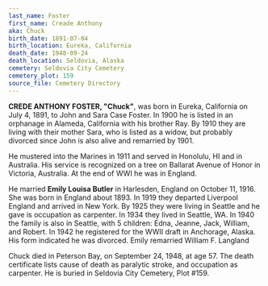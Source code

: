 ```yaml
---
last_name: Foster
first_name: Creade Anthony
aka: Chuck
birth_date: 1891-07-04
birth_location: Eureka, California
death_date: 1948-09-24
death_location: Seldovia, Alaska
cemetery: Seldovia City Cemetery
cemetery_plot: 159
source_file: Cemetery Directory
---
```

**CREDE ANTHONY FOSTER, "Chuck"**, was born in Eureka, California on
July 4, 1891, to John and Sara Case Foster. In 1900 he is listed in an
orphanage in Alameda, California with his brother Ray. By 1910 they are
living with their mother Sara, who is listed as a widow, but probably
divorced since John is also alive and remarried by 1901.

He mustered into the Marines in 1911 and served in Honolulu, HI and in
Australia. His service is recognized on a tree on Ballarat Avenue of
Honor in Victoria, Australia. At the end of WWI he was in England.

He married **Emily Louisa Butler** in Harlesden, England on October 11,
1916. She was born in England about 1893. In 1919 they departed
Liverpool England and arrived in New York. By 1925 they were living in
Seattle and he gave is occupation as carpenter. In 1934 they lived in
Seattle, WA. In 1940 the family is also in Seattle, with 5 children:
Edna, Jeanne, Jack, William, and Robert. In 1942 he registered for the
WWII draft in Anchorage, Alaska. His form indicated he was divorced. Emily
remarried William F. Langland

Chuck died in Peterson Bay, on September 24, 1948, at age 57. The death
certificate lists cause of death as paralytic stroke, and occupation as
carpenter. He is buried in Seldovia City Cemetery, Plot \#159.


